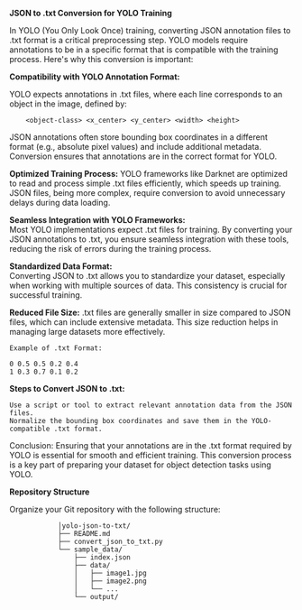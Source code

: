 **JSON to .txt Conversion for YOLO Training**

In YOLO (You Only Look Once) training, converting JSON annotation files to .txt format is a critical preprocessing step. YOLO models require annotations to be in a specific format that is compatible with the training process. Here's why this conversion is important:

**Compatibility with YOLO Annotation Format:**
        
YOLO expects annotations in .txt files, where each line corresponds to an object in the image, defined by:

    

        <object-class> <x_center> <y_center> <width> <height>

JSON annotations often store bounding box coordinates in a different format (e.g., absolute pixel values) and include additional metadata. Conversion ensures that annotations are in the correct format for YOLO.

**Optimized Training Process:**
YOLO frameworks like Darknet are optimized to read and process simple .txt files efficiently, which speeds up training. JSON files, being more complex, require conversion to avoid unnecessary delays during data loading.

**Seamless Integration with YOLO Frameworks:**        
Most YOLO implementations expect .txt files for training. By converting your JSON annotations to .txt, you ensure seamless integration with these tools, reducing the risk of errors during the training process.

**Standardized Data Format:**        
Converting JSON to .txt allows you to standardize your dataset, especially when working with multiple sources of data. This consistency is crucial for successful training.

**Reduced File Size:**
.txt files are generally smaller in size compared to JSON files, which can include extensive metadata. This size reduction helps in managing large datasets more effectively.

    Example of .txt Format:

    0 0.5 0.5 0.2 0.4
    1 0.3 0.7 0.1 0.2

**Steps to Convert JSON to .txt:**

    Use a script or tool to extract relevant annotation data from the JSON files.
    Normalize the bounding box coordinates and save them in the YOLO-compatible .txt format.

Conclusion: Ensuring that your annotations are in the .txt format required by YOLO is essential for smooth and efficient training. This conversion process is a key part of preparing your dataset for object detection tasks using YOLO.

**Repository Structure**

Organize your Git repository with the following structure:

                │yolo-json-to-txt/
                ├── README.md
                ├── convert_json_to_txt.py
                └── sample_data/
                    ├── index.json
                    ├── data/
                    │   ├── image1.jpg
                    │   ├── image2.png
                    │   └── ...
                    └── output/

